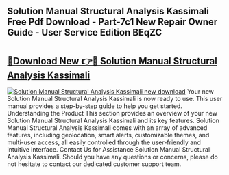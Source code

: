 ## Solution Manual Structural Analysis Kassimali Free Pdf Download - Part-7c1 New Repair Owner Guide - User Service Edition BEqZC

# <h2><a href="http://bc7240.oget.top/?id=Solution+Manual+Structural+Analysis+Kassimali">🔗Download New 👉🔴 Solution Manual Structural Analysis Kassimali</a></h2>

[![Solution Manual Structural Analysis Kassimali new download](https://i.imgur.com/5g1atiW.png)](http://bc7240.oget.top/?id=Solution+Manual+Structural+Analysis+Kassimali)
Your new Solution Manual Structural Analysis Kassimali is now ready to use. This user manual provides a step-by-step guide to help you get started. Understanding the Product This section provides an overview of your new Solution Manual Structural Analysis Kassimali and its key features. Solution Manual Structural Analysis Kassimali comes with an array of advanced features, including geolocation, smart alerts, customizable themes, and multi-user access, all easily controlled through the user-friendly and intuitive interface. Contact Us for Assistance Solution Manual Structural Analysis Kassimali. Should you have any questions or concerns, please do not hesitate to contact our dedicated customer support team.

